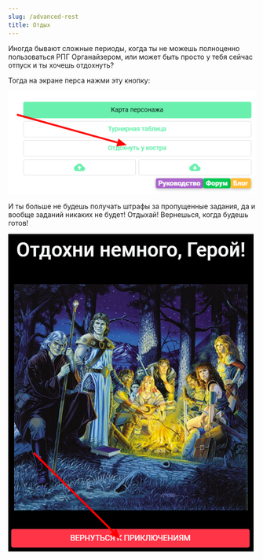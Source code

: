 ```yaml
---
slug: /advanced-rest
title: Отдых
---
```


Иногда бывают сложные периоды, когда ты не можешь полноценно пользоваться РПГ Органайзером, или может быть просто у тебя сейчас отпуск и ты хочешь отдохнуть?

Тогда на экране перса нажми эту кнопку:

![](../../static/img/отдохнуть_у_костра)

И ты больше не будешь получать штрафы за пропущенные задания, да и вообще заданий никаких не будет! Отдыхай! Вернешься, когда будешь готов!

![](../../static/img/вернуться_к_приключениям)